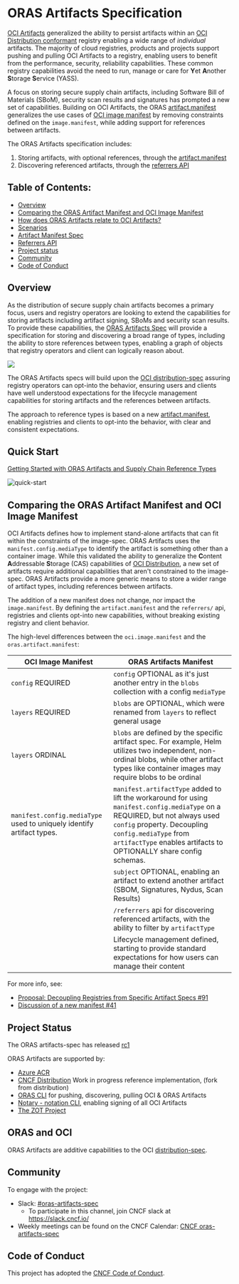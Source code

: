 # ORAS Artifacts Specification

[OCI Artifacts][oci-artifacts] generalized the ability to persist artifacts within an [OCI Distribution conformant][oci-conformance] registry enabling a wide range of *individual* artifacts.
The majority of cloud registries, products and projects support pushing and pulling OCI Artifacts to a registry, enabling users to benefit from the performance, security, reliability capabilities. These common registry capabilities avoid the need to run, manage or care for **Y**et **A**nother **S**torage **S**ervice (YASS). 

A focus on storing secure supply chain artifacts, including Software Bill of Materials (SBoM), security scan results and signatures has prompted a new set of capabilities.
Building on OCI Artifacts, the ORAS [artifact.manifest][artifact-manifest-spec] generalizes the use cases of [OCI image manifest][oci-image-manifest] by removing constraints defined on the `image.manifest`, while adding support for references between artifacts.

The ORAS Artifacts specification includes:

1. Storing artifacts, with optional references, through the [artifact.manifest][artifact-manifest-spec]
2. Discovering referenced artifacts, through the [referrers API][artifact-referrers-spec]

## Table of Contents:

  - [Overview](#overview)
  - [Comparing the ORAS Artifact Manifest and OCI Image Manifest](#comparing-the-oras-artifact-manifest-and-oci-image-manifest)
  - [How does ORAS Artifacts relate to OCI Artifacts?](https://github.com/oras-project/oras-go/issues/271)
  - [Scenarios](./scenarios.md)
  - [Artifact Manifest Spec](./artifact-manifest.md)
  - [Referrers API](./manifest-referrers-api.md)
  - [Project status](#project-status)
  - [Community](#community)
  - [Code of Conduct](#code-of-conduct)

## Overview

As the distribution of secure supply chain artifacts becomes a primary focus, users and registry operators are looking to extend the capabilities for storing artifacts including artifact signing, SBoMs and security scan results. 
To provide these capabilities, the [ORAS Artifacts Spec][artifact-manifest-spec] will provide a specification for storing and discovering a broad range of types, including the ability to store references between types, enabling a graph of objects that registry operators and client can logically reason about.

![](media/net-monitor-graph.svg)

The ORAS Artifacts specs will build upon the [OCI distribution-spec][oci-distribution] assuring registry operators can opt-into the behavior, ensuring users and clients have well understood expectations for the lifecycle management capabilities for storing artifacts and the references between artifacts.

The approach to reference types is based on a new [artifact.manifest][artifact-manifest-spec], enabling registries and clients to opt-into the behavior, with clear and consistent expectations.

## Quick Start

[Getting Started with ORAS Artifacts and Supply Chain Reference Types](./docs/quick-start.md)

![quick-start](media/artifact.gif)

## Comparing the ORAS Artifact Manifest and OCI Image Manifest

OCI Artifacts defines how to implement stand-alone artifacts that can fit within the constraints of the image-spec. ORAS Artifacts uses the `manifest.config.mediaType` to identify the artifact is something other than a container image. While this validated the ability to generalize the **C**ontent **A**ddressable **S**torage (CAS) capabilities of [OCI Distribution][oci-distribution], a new set of artifacts require additional capabilities that aren't constrained to the image-spec. ORAS Artifacts provide a more generic means to store a wider range of artifact types, including references between artifacts.

The addition of a new manifest does not change, nor impact the `image.manifest`.
By defining the `artifact.manifest` and the `referrers/` api, registries and clients opt-into new capabilities, without breaking existing registry and client behavior. 

The high-level differences between the `oci.image.manifest` and the `oras.artifact.manifest`:

| OCI Image Manifest | ORAS Artifacts Manifest |
|-|-|
| `config` REQUIRED | `config` OPTIONAL as it's just another entry in the `blobs` collection with a config `mediaType` |
| `layers` REQUIRED | `blobs` are OPTIONAL, which were renamed from `layers` to reflect general usage |
| `layers` ORDINAL | `blobs` are defined by the specific artifact spec. For example, Helm utilizes two independent, non-ordinal blobs, while other artifact types like container images may require blobs to be ordinal |
| `manifest.config.mediaType` used to uniquely identify artifact types. | `manifest.artifactType` added to lift the workaround for using `manifest.config.mediaType` on a REQUIRED, but not always used `config` property. Decoupling `config.mediaType` from `artifactType` enables artifacts to OPTIONALLY share config schemas. |
| | `subject` OPTIONAL, enabling an artifact to extend another artifact (SBOM, Signatures, Nydus, Scan Results)
| | `/referrers` api for discovering referenced artifacts, with the ability to filter by `artifactType` |
| | Lifecycle management defined, starting to provide standard expectations for how users can manage their content |

For more info, see:
- [Proposal: Decoupling Registries from Specific Artifact Specs #91](https://github.com/oras-project/artifacts-spec/discussions/91)
- [Discussion of a new manifest #41](https://github.com/opencontainers/artifacts/discussions/41)

## Project Status

The ORAS artifacts-spec has released [rc1][release]

ORAS Artifacts are supported by:

- [Azure ACR][acr-oras] 
- [CNCF Distribution][cncf-distribution-artifacts] Work in progress reference implementation, (fork from distribution)
- [ORAS CLI][oras-cli] for pushing, discovering, pulling OCI & ORAS Artifacts
- [Notary - notation CLI][notation], enabling signing of all OCI Artifacts
- [The ZOT Project][zot-project]

## ORAS and OCI

ORAS Artifacts are additive capabilities to the OCI [distribution-spec][oci-distribution].

## Community

To engage with the project:

- Slack: [#oras-artifacts-spec](https://cloud-native.slack.com/archives/C02AJS1BUTX)
  - To participate in this channel, join CNCF slack at https://slack.cncf.io/
- Weekly meetings can be found on the CNCF Calendar: [CNCF oras-artifacts-spec][cncf-calendar]

## Code of Conduct

This project has adopted the [CNCF Code of Conduct](CODE_OF_CONDUCT.md).

[acr-oras]:                         https://aka.ms/acr/oras-artifacts
[cncf-calendar]:                    https://www.cncf.io/calendar/
[oci-artifacts]:                    https://github.com/opencontainers/artifacts
[oci-conformance]:                  https://github.com/opencontainers/oci-conformance/tree/main/distribution-spec
[oci-image-manifest]:               https://github.com/opencontainers/image-spec/blob/main/manifest.md
[oci-distribution]:                 https://github.com/opencontainers/distribution-spec
[cncf-distribution-artifacts]:      https://github.com/oras-project/distribution/releases/tag/v0.0.3-alpha
[artifact-manifest-spec]:           ./artifact-manifest.md
[artifact-referrers-spec]:          ./manifest-referrers-api.md
[oras-cli]:                         https://github.com/oras-project/oras/releases/tag/v0.2.1-alpha.1
[notation]:                         https://github.com/notaryproject/notation
[release]:                          https://github.com/oras-project/artifacts-spec/releases/tag/v1.0.0-rc.1
[zot-project]:                      https://github.com/project-zot/zot
